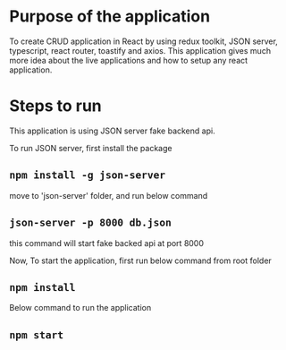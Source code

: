 # Purpose of the application

To create CRUD application in React by using redux toolkit, JSON server, typescript, react router, toastify and axios.
This application gives much more idea about the live applications and how to setup any react application.

# Steps to run

This application is using JSON server fake backend api.

To run JSON server, first install the package

## `npm install -g json-server`

move to 'json-server' folder, and run below command

## `json-server -p 8000 db.json`

this command will start fake backed api at port 8000

Now, To start the application, first run below command from root folder

## `npm install`

Below command to run the application

## `npm start`
